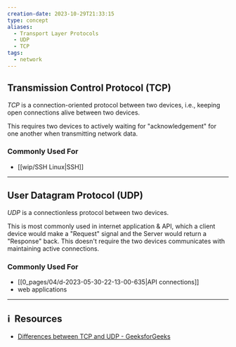 ```yaml
---
creation-date: 2023-10-29T21:33:15
type: concept
aliases:
  - Transport Layer Protocols
  - UDP
  - TCP
tags:
  - network
---
```

## Transmission Control Protocol (TCP)

*TCP* is a connection-oriented protocol between two devices, i.e., keeping open connections alive between two devices.

This requires two devices to actively waiting for "acknowledgement" for one another when transmitting network data. 

### Commonly Used For
- [[wip/SSH Linux|SSH]]


---
## User Datagram Protocol (UDP)

*UDP* is a connectionless protocol between two devices. 

This is most commonly used in internet application & API, which a client device would make a "Request" signal and the Server would return a "Response" back. This doesn't require the two devices communicates with maintaining active connections. 

### Commonly Used For 
- [[0_pages/04/d-2023-05-30-22-13-00-635|API connections]]
- web applications


---
## ℹ️  Resources
- [Differences between TCP and UDP - GeeksforGeeks](https://www.geeksforgeeks.org/differences-between-tcp-and-udp/)